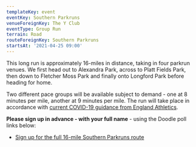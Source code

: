 ```yaml
---
templateKey: event
eventKey: Southern Parkruns
venueForeignKey: The Y Club
eventType: Group Run
terrain: Road
routeForeignKey: Southern Parkruns
startsAt: '2021-04-25 09:00'
---
```

This long run is approximately 16-miles in distance, taking in four parkrun venues. We first head out to Alexandra Park,
across to Platt Fields Park, then down to Fletcher Moss Park and finally onto Longford Park before heading for home.

Two different pace groups will be available subject to demand - one at 8 minutes per mile, 
another at 9 minutes per mile. The run will take place in accordance with [current COVID-19
guidance from England Athletics](/about/coronavirus-group-running-guidance/).

**Please sign up in advance - with your full name** - using the
Doodle poll links below:

* [Sign up for the full 16-mile Southern Parkruns route](https://doodle.com/poll/abupmwxq5q5kf9xd)

